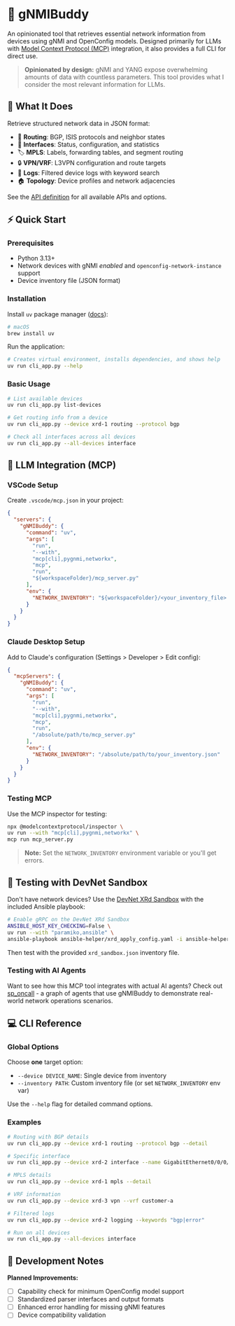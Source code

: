 # 🧪 gNMIBuddy

An opinionated tool that retrieves essential network information from devices using gNMI and OpenConfig models. Designed primarily for LLMs with [Model Context Protocol (MCP)](https://modelcontextprotocol.io/introduction) integration, it also provides a full CLI for direct use.

> **Opinionated by design:** gNMI and YANG expose overwhelming amounts of data with countless parameters. This tool provides what I consider the most relevant information for LLMs.

## 🎯 What It Does

Retrieve structured network data in JSON format:

- 🔄 **Routing**: BGP, ISIS protocols and neighbor states
- 🔌 **Interfaces**: Status, configuration, and statistics
- 🏷️ **MPLS**: Labels, forwarding tables, and segment routing
- 🔒 **VPN/VRF**: L3VPN configuration and route targets
- 📝 **Logs**: Filtered device logs with keyword search
- 🏠 **Topology**: Device profiles and network adjacencies

See the [API definition](/api.py) for all available APIs and options.

## ⚡ Quick Start

### Prerequisites

- Python 3.13+
- Network devices with gNMI _enabled_ and `openconfig-network-instance` support
- Device inventory file (JSON format)

### Installation

Install `uv` package manager ([docs](https://docs.astral.sh/uv/#installation)):

```bash
# macOS
brew install uv
```

Run the application:

```bash
# Creates virtual environment, installs dependencies, and shows help
uv run cli_app.py --help
```

### Basic Usage

```bash
# List available devices
uv run cli_app.py list-devices

# Get routing info from a device
uv run cli_app.py --device xrd-1 routing --protocol bgp

# Check all interfaces across all devices
uv run cli_app.py --all-devices interface
```

## 🤖 LLM Integration (MCP)

### VSCode Setup

Create `.vscode/mcp.json` in your project:

```json
{
  "servers": {
    "gNMIBuddy": {
      "command": "uv",
      "args": [
        "run",
        "--with",
        "mcp[cli],pygnmi,networkx",
        "mcp",
        "run",
        "${workspaceFolder}/mcp_server.py"
      ],
      "env": {
        "NETWORK_INVENTORY": "${workspaceFolder}/<your_inventory_file>.json"
      }
    }
  }
}
```

### Claude Desktop Setup

Add to Claude's configuration (Settings > Developer > Edit config):

```json
{
  "mcpServers": {
    "gNMIBuddy": {
      "command": "uv",
      "args": [
        "run",
        "--with",
        "mcp[cli],pygnmi,networkx",
        "mcp",
        "run",
        "/absolute/path/to/mcp_server.py"
      ],
      "env": {
        "NETWORK_INVENTORY": "/absolute/path/to/your_inventory.json"
      }
    }
  }
}
```

### Testing MCP

Use the MCP inspector for testing:

```bash
npx @modelcontextprotocol/inspector \
uv run --with "mcp[cli],pygnmi,networkx" \
mcp run mcp_server.py
```

> **Note:** Set the `NETWORK_INVENTORY` environment variable or you'll get errors.

## 🧪 Testing with DevNet Sandbox

Don't have network devices? Use the [DevNet XRd Sandbox](https://devnetsandbox.cisco.com/DevNet/) with the included Ansible playbook:

```bash
# Enable gRPC on the DevNet XRd Sandbox
ANSIBLE_HOST_KEY_CHECKING=False \
uv run --with "paramiko,ansible" \
ansible-playbook ansible-helper/xrd_apply_config.yaml -i ansible-helper/hosts
```

Then test with the provided `xrd_sandbox.json` inventory file.

### Testing with AI Agents

Want to see how this MCP tool integrates with actual AI agents? Check out [sp_oncall](https://github.com/jillesca/sp_oncall) - a graph of agents that use gNMIBuddy to demonstrate real-world network operations scenarios.

## 💻 CLI Reference

### Global Options

Choose **one** target option:

- `--device DEVICE_NAME`: Single device from inventory
- `--inventory PATH`: Custom inventory file (or set `NETWORK_INVENTORY` env var)

Use the `--help` flag for detailed command options.

### Examples

```bash
# Routing with BGP details
uv run cli_app.py --device xrd-1 routing --protocol bgp --detail

# Specific interface
uv run cli_app.py --device xrd-2 interface --name GigabitEthernet0/0/0/0

# MPLS details
uv run cli_app.py --device xrd-1 mpls --detail

# VRF information
uv run cli_app.py --device xrd-3 vpn --vrf customer-a

# Filtered logs
uv run cli_app.py --device xrd-2 logging --keywords "bgp|error"

# Run on all devices
uv run cli_app.py --all-devices interface
```

## 🚧 Development Notes

**Planned Improvements:**

- [ ] Capability check for minimum OpenConfig model support
- [ ] Standardized parser interfaces and output formats
- [ ] Enhanced error handling for missing gNMI features
- [ ] Device compatibility validation
